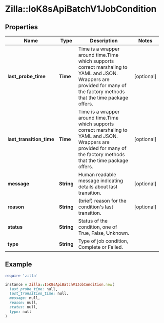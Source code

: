 # Zilla::IoK8sApiBatchV1JobCondition

## Properties

| Name | Type | Description | Notes |
| ---- | ---- | ----------- | ----- |
| **last_probe_time** | **Time** | Time is a wrapper around time.Time which supports correct marshaling to YAML and JSON.  Wrappers are provided for many of the factory methods that the time package offers. | [optional] |
| **last_transition_time** | **Time** | Time is a wrapper around time.Time which supports correct marshaling to YAML and JSON.  Wrappers are provided for many of the factory methods that the time package offers. | [optional] |
| **message** | **String** | Human readable message indicating details about last transition. | [optional] |
| **reason** | **String** | (brief) reason for the condition&#39;s last transition. | [optional] |
| **status** | **String** | Status of the condition, one of True, False, Unknown. |  |
| **type** | **String** | Type of job condition, Complete or Failed. |  |

## Example

```ruby
require 'zilla'

instance = Zilla::IoK8sApiBatchV1JobCondition.new(
  last_probe_time: null,
  last_transition_time: null,
  message: null,
  reason: null,
  status: null,
  type: null
)
```

